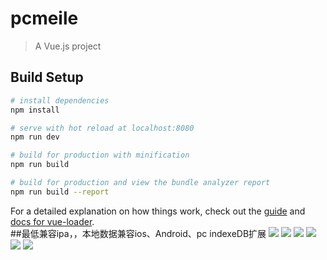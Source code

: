 # pcmeile

> A Vue.js project

## Build Setup

``` bash
# install dependencies
npm install

# serve with hot reload at localhost:8080
npm run dev

# build for production with minification
npm run build

# build for production and view the bundle analyzer report
npm run build --report
```

For a detailed explanation on how things work, check out the [guide](http://vuejs-templates.github.io/webpack/) and [docs for vue-loader](http://vuejs.github.io/vue-loader).
<br>
##最低兼容ipa，，本地数据兼容ios、Android、pc indexeDB扩展
<img src="http://web.zayata.com/lockes/images/20180328135695.jpg?page=2017" >
<img src="http://web.zayata.com/lockes/images/20180328135675.jpg?page=2017" >
<img src="http://web.zayata.com/lockes/images/20180328135685.jpg?page=2017" >
<img src="http://web.zayata.com/lockes/images/20180328135665.jpg?page=2017" >
<img src="http://web.zayata.com/lockes/images/20180328135655.jpg?page=2017" >
<img src="http://web.zayata.com/lockes/images/20180328135645.jpg?page=2017" >
